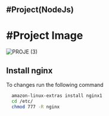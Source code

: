## #Project(NodeJs)
# #Project Image
![PROJE (3)](https://user-images.githubusercontent.com/111736742/218160613-1bb52feb-b3c8-4c84-8820-21f10cea0f2f.jpg)
## Install nginx

To changes run the following command
```bash
  amazon-linux-extras install nginx1
  cd /etc/
  chmod 777 -R nginx
```
